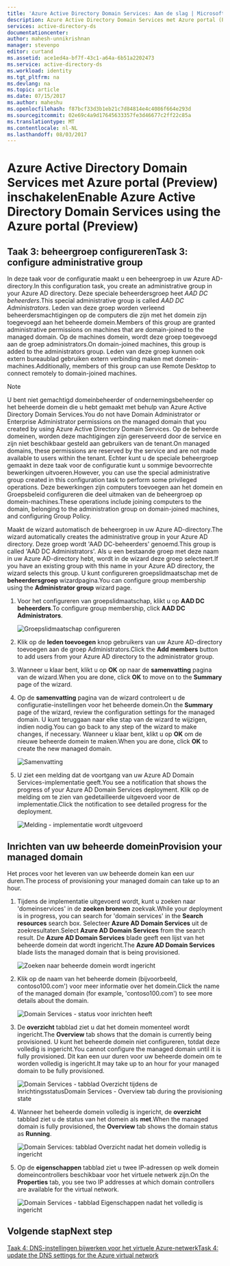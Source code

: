 ```yaml
---
title: 'Azure Active Directory Domain Services: Aan de slag | Microsoft Docs'
description: Azure Active Directory Domain Services met Azure portal (Preview) inschakelen
services: active-directory-ds
documentationcenter: 
author: mahesh-unnikrishnan
manager: stevenpo
editor: curtand
ms.assetid: ace1ed4a-bf7f-43c1-a64a-6b51a2202473
ms.service: active-directory-ds
ms.workload: identity
ms.tgt_pltfrm: na
ms.devlang: na
ms.topic: article
ms.date: 07/15/2017
ms.author: maheshu
ms.openlocfilehash: f87bcf33d3b1eb21c7d84814e4c4086f664e293d
ms.sourcegitcommit: 02e69c4a9d17645633357fe3d46677c2ff22c85a
ms.translationtype: MT
ms.contentlocale: nl-NL
ms.lasthandoff: 08/03/2017
---
```

# <a name="enable-azure-active-directory-domain-services-using-the-azure-portal-preview"></a><span data-ttu-id="523d9-103">Azure Active Directory Domain Services met Azure portal (Preview) inschakelen</span><span class="sxs-lookup"><span data-stu-id="523d9-103">Enable Azure Active Directory Domain Services using the Azure portal (Preview)</span></span>


## <a name="task-3-configure-administrative-group"></a><span data-ttu-id="523d9-104">Taak 3: beheergroep configureren</span><span class="sxs-lookup"><span data-stu-id="523d9-104">Task 3: configure administrative group</span></span>
<span data-ttu-id="523d9-105">In deze taak voor de configuratie maakt u een beheergroep in uw Azure AD-directory.</span><span class="sxs-lookup"><span data-stu-id="523d9-105">In this configuration task, you create an administrative group in your Azure AD directory.</span></span> <span data-ttu-id="523d9-106">Deze speciale beheerdersgroep heet *AAD DC beheerders*.</span><span class="sxs-lookup"><span data-stu-id="523d9-106">This special administrative group is called *AAD DC Administrators*.</span></span> <span data-ttu-id="523d9-107">Leden van deze groep worden verleend beheerdersmachtigingen op de computers die zijn met het domein zijn toegevoegd aan het beheerde domein.</span><span class="sxs-lookup"><span data-stu-id="523d9-107">Members of this group are granted administrative permissions on machines that are domain-joined to the managed domain.</span></span> <span data-ttu-id="523d9-108">Op de machines domein, wordt deze groep toegevoegd aan de groep administrators.</span><span class="sxs-lookup"><span data-stu-id="523d9-108">On domain-joined machines, this group is added to the administrators group.</span></span> <span data-ttu-id="523d9-109">Leden van deze groep kunnen ook extern bureaublad gebruiken extern verbinding maken met domein-machines.</span><span class="sxs-lookup"><span data-stu-id="523d9-109">Additionally, members of this group can use Remote Desktop to connect remotely to domain-joined machines.</span></span>

> [!NOTE]
> <span data-ttu-id="523d9-110">U bent niet gemachtigd domeinbeheerder of ondernemingsbeheerder op het beheerde domein die u hebt gemaakt met behulp van Azure Active Directory Domain Services.</span><span class="sxs-lookup"><span data-stu-id="523d9-110">You do not have Domain Administrator or Enterprise Administrator permissions on the managed domain that you created by using Azure Active Directory Domain Services.</span></span> <span data-ttu-id="523d9-111">Op de beheerde domeinen, worden deze machtigingen zijn gereserveerd door de service en zijn niet beschikbaar gesteld aan gebruikers van de tenant.</span><span class="sxs-lookup"><span data-stu-id="523d9-111">On managed domains, these permissions are reserved by the service and are not made available to users within the tenant.</span></span> <span data-ttu-id="523d9-112">Echter kunt u de speciale beheergroep gemaakt in deze taak voor de configuratie kunt u sommige bevoorrechte bewerkingen uitvoeren.</span><span class="sxs-lookup"><span data-stu-id="523d9-112">However, you can use the special administrative group created in this configuration task to perform some privileged operations.</span></span> <span data-ttu-id="523d9-113">Deze bewerkingen zijn computers toevoegen aan het domein en Groepsbeleid configureren die deel uitmaken van de beheergroep op domein-machines.</span><span class="sxs-lookup"><span data-stu-id="523d9-113">These operations include joining computers to the domain, belonging to the administration group on domain-joined machines, and configuring Group Policy.</span></span>
>

<span data-ttu-id="523d9-114">Maakt de wizard automatisch de beheergroep in uw Azure AD-directory.</span><span class="sxs-lookup"><span data-stu-id="523d9-114">The wizard automatically creates the administrative group in your Azure AD directory.</span></span> <span data-ttu-id="523d9-115">Deze groep wordt 'AAD DC-beheerders' genoemd.</span><span class="sxs-lookup"><span data-stu-id="523d9-115">This group is called 'AAD DC Administrators'.</span></span> <span data-ttu-id="523d9-116">Als u een bestaande groep met deze naam in uw Azure AD-directory hebt, wordt in de wizard deze groep selecteert.</span><span class="sxs-lookup"><span data-stu-id="523d9-116">If you have an existing group with this name in your Azure AD directory, the wizard selects this group.</span></span> <span data-ttu-id="523d9-117">U kunt configureren groepslidmaatschap met de **beheerdersgroep** wizardpagina.</span><span class="sxs-lookup"><span data-stu-id="523d9-117">You can configure group membership using the **Administrator group** wizard page.</span></span>

1. <span data-ttu-id="523d9-118">Voor het configureren van groepslidmaatschap, klikt u op **AAD DC beheerders**.</span><span class="sxs-lookup"><span data-stu-id="523d9-118">To configure group membership, click **AAD DC Administrators**.</span></span>

    ![Groepslidmaatschap configureren](./media/getting-started/domain-services-blade-admingroup.png)

2. <span data-ttu-id="523d9-120">Klik op de **leden toevoegen** knop gebruikers van uw Azure AD-directory toevoegen aan de groep Administrators.</span><span class="sxs-lookup"><span data-stu-id="523d9-120">Click the **Add members** button to add users from your Azure AD directory to the administrator group.</span></span>

3. <span data-ttu-id="523d9-121">Wanneer u klaar bent, klikt u op **OK** op naar de **samenvatting** pagina van de wizard.</span><span class="sxs-lookup"><span data-stu-id="523d9-121">When you are done, click **OK** to move on to the **Summary** page of the wizard.</span></span>

4. <span data-ttu-id="523d9-122">Op de **samenvatting** pagina van de wizard controleert u de configuratie-instellingen voor het beheerde domein.</span><span class="sxs-lookup"><span data-stu-id="523d9-122">On the **Summary** page of the wizard, review the configuration settings for the managed domain.</span></span> <span data-ttu-id="523d9-123">U kunt teruggaan naar elke stap van de wizard te wijzigen, indien nodig.</span><span class="sxs-lookup"><span data-stu-id="523d9-123">You can go back to any step of the wizard to make changes, if necessary.</span></span> <span data-ttu-id="523d9-124">Wanneer u klaar bent, klikt u op **OK** om de nieuwe beheerde domein te maken.</span><span class="sxs-lookup"><span data-stu-id="523d9-124">When you are done, click **OK** to create the new managed domain.</span></span>

    ![Samenvatting](./media/getting-started/domain-services-blade-summary.png)

5. <span data-ttu-id="523d9-126">U ziet een melding dat de voortgang van uw Azure AD Domain Services-implementatie geeft.</span><span class="sxs-lookup"><span data-stu-id="523d9-126">You see a notification that shows the progress of your Azure AD Domain Services deployment.</span></span> <span data-ttu-id="523d9-127">Klik op de melding om te zien van gedetailleerde uitgevoerd voor de implementatie.</span><span class="sxs-lookup"><span data-stu-id="523d9-127">Click the notification to see detailed progress for the deployment.</span></span>

    ![Melding - implementatie wordt uitgevoerd](./media/getting-started/domain-services-blade-deployment-in-progress.png)


## <a name="provision-your-managed-domain"></a><span data-ttu-id="523d9-129">Inrichten van uw beheerde domein</span><span class="sxs-lookup"><span data-stu-id="523d9-129">Provision your managed domain</span></span>
<span data-ttu-id="523d9-130">Het proces voor het leveren van uw beheerde domein kan een uur duren.</span><span class="sxs-lookup"><span data-stu-id="523d9-130">The process of provisioning your managed domain can take up to an hour.</span></span>

1. <span data-ttu-id="523d9-131">Tijdens de implementatie uitgevoerd wordt, kunt u zoeken naar 'domeinservices' in de **zoeken bronnen** zoekvak.</span><span class="sxs-lookup"><span data-stu-id="523d9-131">While your deployment is in progress, you can search for 'domain services' in the **Search resources** search box.</span></span> <span data-ttu-id="523d9-132">Selecteer **Azure AD Domain Services** uit de zoekresultaten.</span><span class="sxs-lookup"><span data-stu-id="523d9-132">Select **Azure AD Domain Services** from the search result.</span></span> <span data-ttu-id="523d9-133">De **Azure AD Domain Services** blade geeft een lijst van het beheerde domein dat wordt ingericht.</span><span class="sxs-lookup"><span data-stu-id="523d9-133">The **Azure AD Domain Services** blade lists the managed domain that is being provisioned.</span></span>

    ![Zoeken naar beheerde domein wordt ingericht](./media/getting-started/domain-services-provisioning-state-find-resource.png)

2. <span data-ttu-id="523d9-135">Klik op de naam van het beheerde domein (bijvoorbeeld, contoso100.com') voor meer informatie over het domein.</span><span class="sxs-lookup"><span data-stu-id="523d9-135">Click the name of the managed domain (for example, 'contoso100.com') to see more details about the domain.</span></span>

    ![Domain Services - status voor inrichten heeft](./media/getting-started/domain-services-provisioning-state.png)

3. <span data-ttu-id="523d9-137">De **overzicht** tabblad ziet u dat het domein momenteel wordt ingericht.</span><span class="sxs-lookup"><span data-stu-id="523d9-137">The **Overview** tab shows that the domain is currently being provisioned.</span></span> <span data-ttu-id="523d9-138">U kunt het beheerde domein niet configureren, totdat deze volledig is ingericht.</span><span class="sxs-lookup"><span data-stu-id="523d9-138">You cannot configure the managed domain until it is fully provisioned.</span></span> <span data-ttu-id="523d9-139">Dit kan een uur duren voor uw beheerde domein om te worden volledig is ingericht.</span><span class="sxs-lookup"><span data-stu-id="523d9-139">It may take up to an hour for your managed domain to be fully provisioned.</span></span>

    ![<span data-ttu-id="523d9-140">Domain Services - tabblad Overzicht tijdens de Inrichtingsstatus</span><span class="sxs-lookup"><span data-stu-id="523d9-140">Domain Services - Overview tab during the provisioning state</span></span> ](./media/getting-started/domain-services-provisioning-state-details.png)

4. <span data-ttu-id="523d9-141">Wanneer het beheerde domein volledig is ingericht, de **overzicht** tabblad ziet u de status van het domein als **met**.</span><span class="sxs-lookup"><span data-stu-id="523d9-141">When the managed domain is fully provisioned, the **Overview** tab shows the domain status as **Running**.</span></span>

    ![Domain Services: tabblad Overzicht nadat het domein volledig is ingericht](./media/getting-started/domain-services-provisioned.png)

5. <span data-ttu-id="523d9-143">Op de **eigenschappen** tabblad ziet u twee IP-adressen op welk domein domeincontrollers beschikbaar voor het virtuele netwerk zijn.</span><span class="sxs-lookup"><span data-stu-id="523d9-143">On the **Properties** tab, you see two IP addresses at which domain controllers are available for the virtual network.</span></span>

    ![Domain Services - tabblad Eigenschappen nadat het volledig is ingericht](./media/getting-started/domain-services-provisioned-properties.png)


## <a name="next-step"></a><span data-ttu-id="523d9-145">Volgende stap</span><span class="sxs-lookup"><span data-stu-id="523d9-145">Next step</span></span>
[<span data-ttu-id="523d9-146">Taak 4: DNS-instellingen bijwerken voor het virtuele Azure-netwerk</span><span class="sxs-lookup"><span data-stu-id="523d9-146">Task 4: update the DNS settings for the Azure virtual network</span></span>](active-directory-ds-getting-started-dns.md)
